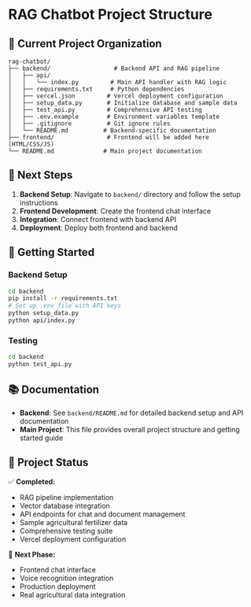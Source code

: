 # RAG Chatbot Project Structure

## 📁 Current Project Organization

```
rag-chatbot/
├── backend/                  # Backend API and RAG pipeline
│   ├── api/
│   │   └── index.py         # Main API handler with RAG logic
│   ├── requirements.txt     # Python dependencies
│   ├── vercel.json         # Vercel deployment configuration
│   ├── setup_data.py       # Initialize database and sample data
│   ├── test_api.py         # Comprehensive API testing
│   ├── .env.example        # Environment variables template
│   ├── .gitignore          # Git ignore rules
│   └── README.md          # Backend-specific documentation
├── frontend/               # Frontend will be added here (HTML/CSS/JS)
└── README.md              # Main project documentation
```

## 🚀 Next Steps

1. **Backend Setup**: Navigate to `backend/` directory and follow the setup instructions
2. **Frontend Development**: Create the frontend chat interface
3. **Integration**: Connect frontend with backend API
4. **Deployment**: Deploy both frontend and backend

## 🔧 Getting Started

### Backend Setup

```bash
cd backend
pip install -r requirements.txt
# Set up .env file with API keys
python setup_data.py
python api/index.py
```

### Testing

```bash
cd backend
python test_api.py
```

## 📚 Documentation

- **Backend**: See `backend/README.md` for detailed backend setup and API documentation
- **Main Project**: This file provides overall project structure and getting started guide

## 🎯 Project Status

✅ **Completed:**

- RAG pipeline implementation
- Vector database integration
- API endpoints for chat and document management
- Sample agricultural fertilizer data
- Comprehensive testing suite
- Vercel deployment configuration

🔄 **Next Phase:**

- Frontend chat interface
- Voice recognition integration
- Production deployment
- Real agricultural data integration
